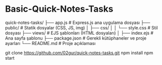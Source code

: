 # Basic-Quick-Notes-Tasks

quick-notes-tasks/
├── app.js               # Express.js ana uygulama dosyası
├── public/              # Statik dosyalar (CSS, JS, img)
│   ├── css/
│   │   └── style.css    # Stil dosyası
├── views/               # EJS şablonları (HTML dosyaları)
│   ├── index.ejs        # Ana sayfa şablonu
├── package.json         # Gerekli kütüphaneler ve proje ayarları
└── README.md            # Proje açıklaması

git clone https://github.com/02gur/quick-notes-tasks.git
npm install
npm start








